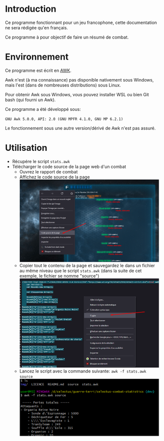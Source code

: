 # Introduction

Ce programme fonctionnant pour un jeu francophone, cette documentation ne sera rédigée qu'en français.

Ce programme à pour objectif de faire un résumé de combat.

# Environnement

Ce programme est écrit en [AWK](https://fr.wikipedia.org/wiki/Awk).

Awk n'est (à ma connaissance) pas disponible nativement sous Windows, mais l'est (dans de nombreuses distributions) sous Linux.

Pour obtenir Awk sous Windows, vous pouvez installer WSL ou bien Git bash (qui fourni un Awk).

Ce programme a été développé sous:

``GNU Awk 5.0.0, API: 2.0 (GNU MPFR 4.1.0, GNU MP 6.2.1)``

Le fonctionnement sous une autre version/dérivé de Awk n'est pas assuré.

# Utilisation

- Récupére le script ``stats.awk``
- Télécharger le code source de la page web d'un combat
    - Ouvrez le rapport de combat
    - Affichez le code source de la page
![show source code](img/dl_combat_1.png)
    - Copier tout le contenu de la page et sauvegardez le dans un fichier au même niveau que le script ``stats.awk`` (dans la suite de cet exemple, le fichier se nomme "source")
![copy source code](img/dl_combat_2.png)
    - Lancez le script avec la commande suivante: ``awk -f stats.awk source``
![execute command](img/dl_combat_3.png)